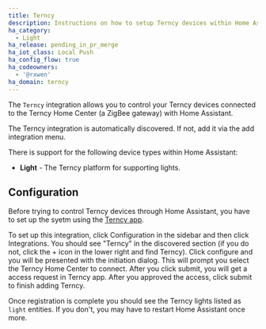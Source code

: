 ```yaml
---
title: Terncy
description: Instructions on how to setup Terncy devices within Home Assistant.
ha_category:
  - Light
ha_release: pending_in_pr_merge
ha_iot_class: Local Push
ha_config_flow: true
ha_codeowners:
  - '@rxwen'
ha_domain: terncy
---
```


The `Terncy` integration allows you to control your Terncy devices connected to the Terncy Home Center (a ZigBee gateway) with Home Assistant.

The Terncy integration is automatically discovered. If not, add it via the add integration menu.

There is support for the following device types within Home Assistant:

- **Light** - The Terncy platform for supporting lights.


## Configuration

Before trying to control Terncy devices through Home Assistant, you have to set up the syetm using the [Terncy app](https://www.terncy.com/app).

To set up this integration, click Configuration in the sidebar and then click Integrations. You should see "Terncy" in the discovered section (if you do not, click the + icon in the lower right and find Terncy). Click configure and you will be presented with the initiation dialog. This will prompt you select the Terncy Home Center to connect. After you click submit, you will get a access request in Terncy app. After you approved the access, click submit to finish adding Terncy.

Once registration is complete you should see the Terncy lights listed as `light` entities. If you don't, you may have to restart Home Assistant once more.

